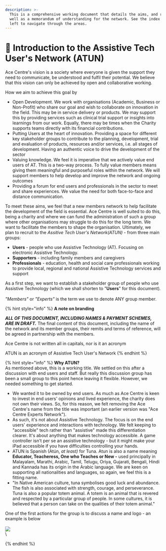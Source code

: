 ```yaml
---
description: >-
  This is a comprehensive working document that details the aims, and roadmap as
  well as a memorandum of understanding for the network. See the index to the
  left to navigate through the areas.
---
```


# 🎉 Introduction to the Assistive Tech User's Network (ATUN)

Ace Centre's vision is a society where everyone is given the support they need to communicate, be understood and fulfil their potential. We believe that this vision can only be achieved by open and collaborative working.

How we aim to achieve this goal by

* Open Development. We work with organisations (Academic, Business or Non-Profit) who share our goal and wish to collaborate on innovation in the field. This may be in service delivery or products. We may support this by providing services such as clinical trial support or insights into learnings from our work. Equally, there may be times when the Charity supports teams directly with its financial contributions.
* Putting Users at the heart of innovation. Providing a space for different key stakeholder groups to contribute to the planning, development, trial and evaluation of products, resources and/or services, i.e. all stages of development. Having an authentic voice to drive the development of the sector
* Valuing knowledge. We feel it is imperative that we actively value end users of AT. This is a two-way process. To fully value members means giving them meaningful and purposeful roles within the network. We will support members to help develop and improve the network and ongoing outcomes
* Providing a forum for end users and professionals in the sector to meet and share experiences. We value the need for both face-to-face and distance communication.

To meet these aims, we feel that a new members network to help facilitate the development of the field is essential. Ace Centre is well suited to do this, being a charity and where we can fund the administration of such a group where other organisations may struggle to do this for the long term. We want to facilitate the members to shape the organisation. Ultimately, we plan to recruit to the _Assitive Tech User's Network(ATUN)_ - from three main groups:

* **Users** - people who use Assistive Technology (AT). Focusing on electronic Assistive Technology.
* **Supporters** - including family members and caregivers
* **Professionals** - education, health and social care professionals working to provide local, regional and national Assistive Technology services and support

As a first step, we want to establish a stakeholder group of people who use Assistive Technology (which we shall shorten to "**Users**" for this document)_._\
\
_"Members"_ or _"Experts"_ is the term we use to denote ANY group member.

{% hint style="info" %}
**A note on branding**

_**ALL OF THIS DOCUMENT, INCLUDING NAMES & PAYMENT SCHEMES, ARE IN DRAFT.**_ The final content of this document, including the name of the network and its member groups, their remits and terms of reference, will be agreed in partnership with the members.

Ace Centre is not written all in capitals, nor is it an acronym

ATUN is an acronym of Assistive Tech User's Network
{% endhint %}

{% hint style="info" %}
**Why ATUN?**\
As mentioned above, this is a working title. We settled on this after a discussion with end users and staff. But really this discussion group has been a small group to this point hence leaving it flexible. However, we needed something to get started.

* We wanted it to be owned by end users. As much as Ace Centre is keen to invest in end users' opinions and lived experience, the charity does not own their views. So, for this reason, we felt removing the Ace Centre's name from the title was important (an earlier version was "Ace Centre Experts Network").
* As such, it's not about Assistive Technology. The focus is on the end users' experience and interactions with technology. We felt keeping to "accessible" tech rather than "assistive" made this differentiation clearer. It's about anything that makes technology accessible. A game controller isn't per se an assistive technology - but it might make your iPad accessible if you have difficulties controlling your hands.&#x20;
* ATUN is Spanish (Atún, _at least)_ for Tuna. Atun is also a name meaning **Educator, Teacheress, One who Teaches or New -** used principally in Malayalam, Marathi, Arabic, Tamil, Telugu, Oriya, Gujarati, Bengali, Hindi and Kannada has its origin in the Arabic language. We are keen on supporting all nationalities and languages, so again, we feel this is a fitting name.
* "In Native American culture, tuna symbolises good luck and abundance. The fish is also associated with strength, courage, and perseverance. Tuna is also a popular totem animal. A totem is an animal that is revered and respected by a particular group of people. In some cultures, it is believed that a person can take on the qualities of their totem animal."

One of the first actions for the group is to discuss a name and logo - an example is below\
\
![](<.gitbook/assets/DALL·E 2023-12-13 09.56.43 - A simple, vector-style image of a very friendly cartoon tuna fish, with a smaller iPad featuring a grid of symbols. The tuna has a big, welcoming smil.png>)\
\

{% endhint %}

##
